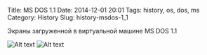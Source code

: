 ﻿Title: MS DOS 1.1
Date: 2014-12-01 20:01
Tags: history, os, dos, ms
Category: History
Slug: history-msdos-1_1




Экраны загруженной в виртуальной машине MS DOS 1.1

![Alt text]({static}/images/ms_dos-1.1/1.jpg)
![Alt text]({static}/images/ms_dos-1.1/2.jpg)




